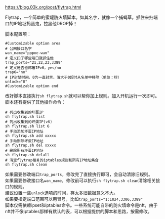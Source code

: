 https://blog.03k.org/post/flytrap.html  

Flytrap，一个简单的蜜罐防火墙脚本。如其名字，就像一个捕蝇草，抓住来扫端口的IP地址捣蛋鬼，拉黑他DROP掉！  

脚本配置项：  

```shell
#Customizable option area
# 公网接口名字
wan_name="pppoe-wan"
# 定义扫了哪些端口就抓住他
trap_ports="21,22,23,3389"
# 定义是否也部署IPv6，yes/no
trap6="no"
# IP封禁时间，0为一直封禁，值大于0超时从名单中移除（单位：秒）
unlock="0"
#Customizable option end
```
改好脚本直接执行`sh flytrap.sh`就可以帮你加上规则。加入开机运行一次即可。  
脚本还有提供了其他操作命令：  

```shell
# 列出收集到的坏蛋IP
sh flytrap.sh list
# 列出收集到的坏蛋IP(v6)
sh flytrap.sh list 6
# 手动添加坏蛋IP地址
sh flytrap.sh add xxxxx
# 手动删除坏蛋IP地址
sh flytrap.sh del xxxxx
# 删除所有坏蛋IP地址
sh flytrap.sh delall
# 清空flytrap相关的iptables规则和所有IP地址集合
sh flytrap.sh clean
```
如果需要修改端口`trap_ports`，修改完了直接执行即可，会自动清除旧规则。  
如果需要修改接口名`wan_name`，修改前可以执行`sh flytrap.sh clean`清除相关接口的规则。  
建议设置一些`unlock`选项的时间，存太多旧数据意义不大。  
如果要指定端口范围可以用冒号，比如`trap_ports="1:1024,3306,3389"`  
脚本仅需依赖ipset和iptables命令。一些系统可能自带的防火墙命令是nft，由于nft并不像iptables那样有默认的表，可以根据提供的脚本和思路，按需修改。   
